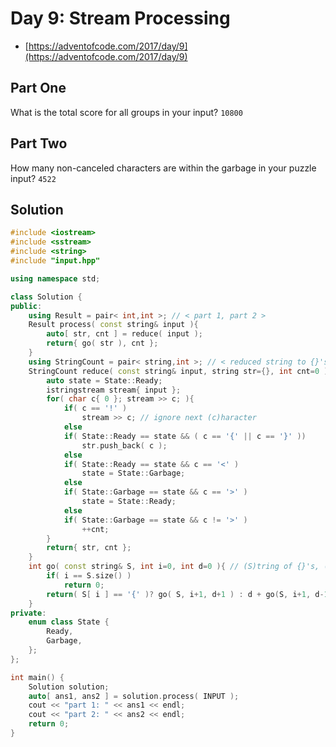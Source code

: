 # Day 9: Stream Processing

* [https://adventofcode.com/2017/day/9](https://adventofcode.com/2017/day/9)

## Part One
What is the total score for all groups in your input? ```10800```

## Part Two
How many non-canceled characters are within the garbage in your puzzle input? ```4522```

## Solution
```cpp
#include <iostream>
#include <sstream>
#include <string>
#include "input.hpp"

using namespace std;

class Solution {
public:
    using Result = pair< int,int >; // < part 1, part 2 >
    Result process( const string& input ){
        auto[ str, cnt ] = reduce( input );
        return{ go( str ), cnt };
    }
    using StringCount = pair< string,int >; // < reduced string to {}'s, garbage count >
    StringCount reduce( const string& input, string str={}, int cnt=0 ){
        auto state = State::Ready;
        istringstream stream{ input };
        for( char c{ 0 }; stream >> c; ){
            if( c == '!' )
                stream >> c; // ignore next (c)haracter
            else
            if( State::Ready == state && ( c == '{' || c == '}' ))
                str.push_back( c );
            else
            if( State::Ready == state && c == '<' )
                state = State::Garbage;
            else
            if( State::Garbage == state && c == '>' )
                state = State::Ready;
            else
            if( State::Garbage == state && c != '>' )
                ++cnt;
        }
        return{ str, cnt };
    }
    int go( const string& S, int i=0, int d=0 ){ // (S)tring of {}'s, (i)ndex of S, and (d)epth
        if( i == S.size() )
            return 0;
        return( S[ i ] == '{' )? go( S, i+1, d+1 ) : d + go(S, i+1, d-1 );
    }
private:
    enum class State {
        Ready,
        Garbage,
    };
};

int main() {
    Solution solution;
    auto[ ans1, ans2 ] = solution.process( INPUT );
    cout << "part 1: " << ans1 << endl;
    cout << "part 2: " << ans2 << endl;
    return 0;
}
```
